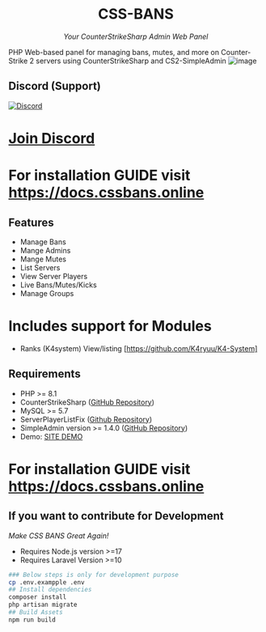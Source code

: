 <div align="center">

# CSS-BANS
*Your CounterStrikeSharp Admin Web Panel*

</div>

PHP Web-based panel for managing bans, mutes, and more on Counter-Strike 2 servers using CounterStrikeSharp and CS2-SimpleAdmin
![image](https://github.com/counterstrikesharp-panel/css-bans/assets/11420858/0bb9c039-8ece-4a32-96ec-5fdd6b4a12a1)

## Discord (Support)
[![Discord](https://discordapp.com/api/guilds/1236186810405883904/widget.png?style=banner2)](https://discord.gg/fwg5DKZYqV)
# [Join Discord](https://discord.gg/fwg5DKZYqV)
# For installation GUIDE visit https://docs.cssbans.online

## Features
- Manage Bans
- Mange Admins
- Mange Mutes
- List Servers
- View Server Players
- Live Bans/Mutes/Kicks 
- Manage Groups

# Includes support for Modules
- Ranks (K4system) View/listing [https://github.com/K4ryuu/K4-System]

## Requirements
- PHP >= 8.1
- CounterStrikeSharp ([GitHub Repository](https://github.com/roflmuffin/CounterStrikeSharp))
- MySQL >= 5.7
- ServerPlayerListFix ([Github Repository](https://github.com/Source2ZE/ServerListPlayersFix))
- SimpleAdmin version >= 1.4.0 ([GitHub Repository](https://github.com/daffyyyy/CS2-SimpleAdmin))
- Demo: [SITE DEMO](https://cssbans.online/)

# For installation GUIDE visit https://docs.cssbans.online


## If you want to contribute for Development

*Make CSS BANS Great Again!*

- Requires Node.js version >=17
- Requires Laravel Version >=10

```bash
### Below steps is only for development purpose
cp .env.exampple .env
## Install dependencies
composer install
php artisan migrate
## Build Assets   
npm run build

